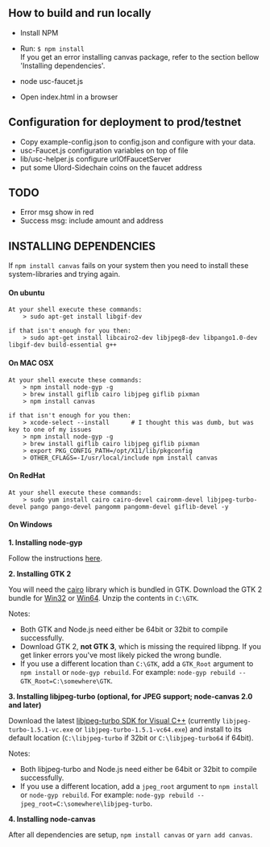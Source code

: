 ## How to build and run locally

- Install NPM
- Run: `$ npm install`   
    If you get an error installing canvas package, refer to the section bellow 'Installing dependencies'.
    
- node usc-faucet.js
- Open index.html in a browser


## Configuration for deployment to prod/testnet
- Copy example-config.json to config.json and configure with your data.
- usc-Faucet.js configuration variables on top of file
- lib/usc-helper.js configure urlOfFaucetServer
- put some Ulord-Sidechain coins on the faucet address


## TODO
- Error msg show in red
- Success msg: include amount and address



## INSTALLING DEPENDENCIES
If `npm install canvas` fails on your system then you need to install these system-libraries and trying again.


#### On ubuntu

    At your shell execute these commands:
        > sudo apt-get install libgif-dev
 
    if that isn't enough for you then:
        > sudo apt-get install libcairo2-dev libjpeg8-dev libpango1.0-dev libgif-dev build-essential g++


#### On MAC OSX

    At your shell execute these commands:
        > npm install node-gyp -g
        > brew install giflib cairo libjpeg giflib pixman
        > npm install canvas

    if that isn't enough for you then:
        > xcode-select --install      # I thought this was dumb, but was key to one of my issues 
        > npm install node-gyp -g
        > brew install giflib cairo libjpeg giflib pixman
        > export PKG_CONFIG_PATH=/opt/X11/lib/pkgconfig
        > OTHER_CFLAGS=-I/usr/local/include npm install canvas


#### On RedHat

    At your shell execute these commands:
        > sudo yum install cairo cairo-devel cairomm-devel libjpeg-turbo-devel pango pango-devel pangomm pangomm-devel giflib-devel -y

#### On Windows
    
**1. Installing node-gyp** 

Follow the instructions [here](https://github.com/nodejs/node-gyp#on-windows).

**2. Installing GTK 2**

You will need the [cairo](http://cairographics.org/) library which is bundled in GTK. Download the GTK 2 bundle for [Win32](http://ftp.gnome.org/pub/GNOME/binaries/win32/gtk+/2.24/gtk+-bundle_2.24.10-20120208_win32.zip) or [Win64](http://ftp.gnome.org/pub/GNOME/binaries/win64/gtk+/2.22/gtk+-bundle_2.22.1-20101229_win64.zip). Unzip the contents in `C:\GTK`.

Notes:
- Both GTK and Node.js need either be 64bit or 32bit to compile successfully.
- Download GTK 2, **not GTK 3**, which is missing the required libpng. If you get linker errors you've most likely picked the wrong bundle.
- If you use a different location than `C:\GTK`, add a `GTK_Root` argument to `npm install` or `node-gyp rebuild`. For example: `node-gyp rebuild --GTK_Root=C:\somewhere\GTK`.
	
**3. Installing libjpeg-turbo (optional, for JPEG support; node-canvas 2.0 and later)**

Download the latest [libjpeg-turbo SDK for Visual C++](http://sourceforge.net/projects/libjpeg-turbo/files/) (currently `libjpeg-turbo-1.5.1-vc.exe` or `libjpeg-turbo-1.5.1-vc64.exe`) and install to its default location (`C:\libjpeg-turbo` if 32bit or `C:\libjpeg-turbo64` if 64bit).

Notes:
	
- Both libjpeg-turbo and Node.js need either be 64bit or 32bit to compile successfully.
- If you use a different location, add a `jpeg_root` argument to `npm install` or `node-gyp rebuild`. For example: `node-gyp rebuild --jpeg_root=C:\somewhere\libjpeg-turbo`.
	
**4. Installing node-canvas**

After all dependencies are setup, `npm install canvas` or `yarn add canvas`.